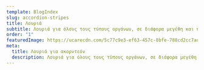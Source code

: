 ```yaml
---
template: BlogIndex
slug: accordion-stripes
title: Λουριά
subtitle: Λουριά για όλους τους τύπους οργάνων, σε διάφορα μεγέθη και ποιότητες.
order: "1"
featuredImage: https://ucarecdn.com/5c77c9e3-ef63-457c-8bfe-788cd2cc7ad6/
meta:
  title: Λουριά για ακορντεόν
  description: Λουριά για όλους τους τύπους οργάνων, σε διάφορα μεγέθη και ποιότητες.
---
```

